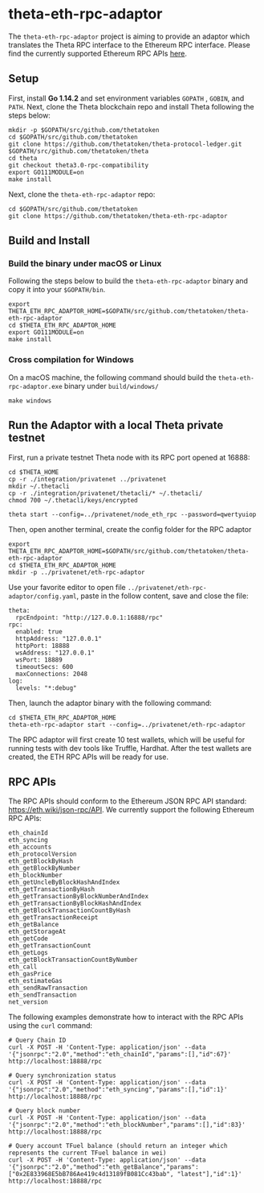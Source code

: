 # theta-eth-rpc-adaptor

The `theta-eth-rpc-adaptor` project is aiming to provide an adaptor which translates the Theta RPC interface to the Ethereum RPC interface. Please find the currently supported Ethereum RPC APIs [here](https://github.com/thetatoken/theta-eth-rpc-adaptor#rpc-apis).

## Setup

First, install **Go 1.14.2** and set environment variables `GOPATH` , `GOBIN`, and `PATH`. Next, clone the Theta blockchain repo and install Theta following the steps below:

```
mkdir -p $GOPATH/src/github.com/thetatoken 
cd $GOPATH/src/github.com/thetatoken
git clone https://github.com/thetatoken/theta-protocol-ledger.git $GOPATH/src/github.com/thetatoken/theta
cd theta
git checkout theta3.0-rpc-compatibility
export GO111MODULE=on
make install
```

Next, clone the `theta-eth-rpc-adaptor` repo:

```
cd $GOPATH/src/github.com/thetatoken
git clone https://github.com/thetatoken/theta-eth-rpc-adaptor
```

## Build and Install

### Build the binary under macOS or Linux
Following the steps below to build the `theta-eth-rpc-adaptor` binary and copy it into your `$GOPATH/bin`.

```
export THETA_ETH_RPC_ADAPTOR_HOME=$GOPATH/src/github.com/thetatoken/theta-eth-rpc-adaptor
cd $THETA_ETH_RPC_ADAPTOR_HOME
export GO111MODULE=on
make install
```

### Cross compilation for Windows
On a macOS machine, the following command should build the `theta-eth-rpc-adaptor.exe` binary under `build/windows/`

```
make windows
```

## Run the Adaptor with a local Theta private testnet

First, run a private testnet Theta node with its RPC port opened at 16888:

```
cd $THETA_HOME
cp -r ./integration/privatenet ../privatenet
mkdir ~/.thetacli
cp -r ./integration/privatenet/thetacli/* ~/.thetacli/
chmod 700 ~/.thetacli/keys/encrypted

theta start --config=../privatenet/node_eth_rpc --password=qwertyuiop
```

Then, open another terminal, create the config folder for the RPC adaptor

```
export THETA_ETH_RPC_ADAPTOR_HOME=$GOPATH/src/github.com/thetatoken/theta-eth-rpc-adaptor
cd $THETA_ETH_RPC_ADAPTOR_HOME
mkdir -p ../privatenet/eth-rpc-adaptor
```

Use your favorite editor to open file `../privatenet/eth-rpc-adaptor/config.yaml`, paste in the follow content, save and close the file:

```
theta:
  rpcEndpoint: "http://127.0.0.1:16888/rpc"
rpc:
  enabled: true
  httpAddress: "127.0.0.1"
  httpPort: 18888
  wsAddress: "127.0.0.1"
  wsPort: 18889
  timeoutSecs: 600 
  maxConnections: 2048
log:
  levels: "*:debug"
```

Then, launch the adaptor binary with the following command:

```
cd $THETA_ETH_RPC_ADAPTOR_HOME
theta-eth-rpc-adaptor start --config=../privatenet/eth-rpc-adaptor
```

The RPC adaptor will first create 10 test wallets, which will be useful for running tests with dev tools like Truffle, Hardhat. After the test wallets are created, the ETH RPC APIs will be ready for use.

## RPC APIs

The RPC APIs should conform to the Ethereum JSON RPC API standard: https://eth.wiki/json-rpc/API. We currently support the following Ethereum RPC APIs:

```
eth_chainId
eth_syncing
eth_accounts
eth_protocolVersion
eth_getBlockByHash
eth_getBlockByNumber
eth_blockNumber
eth_getUncleByBlockHashAndIndex
eth_getTransactionByHash
eth_getTransactionByBlockNumberAndIndex
eth_getTransactionByBlockHashAndIndex
eth_getBlockTransactionCountByHash
eth_getTransactionReceipt
eth_getBalance
eth_getStorageAt
eth_getCode
eth_getTransactionCount
eth_getLogs
eth_getBlockTransactionCountByNumber
eth_call
eth_gasPrice
eth_estimateGas
eth_sendRawTransaction
eth_sendTransaction
net_version
```

The following examples demonstrate how to interact with the RPC APIs using the `curl` command:

```
# Query Chain ID
curl -X POST -H 'Content-Type: application/json' --data '{"jsonrpc":"2.0","method":"eth_chainId","params":[],"id":67}' http://localhost:18888/rpc

# Query synchronization status
curl -X POST -H 'Content-Type: application/json' --data '{"jsonrpc":"2.0","method":"eth_syncing","params":[],"id":1}' http://localhost:18888/rpc

# Query block number
curl -X POST -H 'Content-Type: application/json' --data '{"jsonrpc":"2.0","method":"eth_blockNumber","params":[],"id":83}' http://localhost:18888/rpc

# Query account TFuel balance (should return an integer which represents the current TFuel balance in wei)
curl -X POST -H 'Content-Type: application/json' --data '{"jsonrpc":"2.0","method":"eth_getBalance","params":["0x2E833968E5bB786Ae419c4d13189fB081Cc43bab", "latest"],"id":1}' http://localhost:18888/rpc
```
